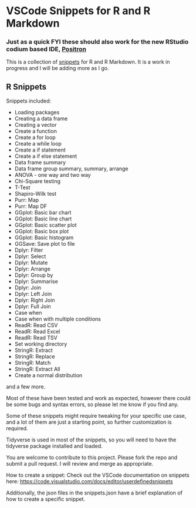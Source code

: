 # VSCode Snippets for R and R Markdown

### Just as a quick FYI these should also work for the new RStudio codium based IDE, [Positron](https://github.com/posit-dev/positron)

This is a collection of [snippets](https://code.visualstudio.com/docs/editor/userdefinedsnippets) for R and R Markdown. It is a work in progress and I will be adding more as I go.

## R Snippets

Snippets included:

- Loading packages
- Creating a data frame
- Creating a vector
- Create a function
- Create a for loop
- Create a while loop
- Create a if statement
- Create a if else statement
- Data frame summary
- Data frame group summary, summary, arrange
- ANOVA - one way and two way
- Chi-Square testing
- T-Test
- Shapiro-Wilk test
- Purr: Map
- Purr: Map DF
- GGplot: Basic bar chart
- GGplot: Basic line chart
- GGplot: Basic scatter plot
- GGplot: Basic box plot
- GGplot: Basic histogram
- GGSave: Save plot to file
- Dplyr: Filter
- Dplyr: Select
- Dplyr: Mutate
- Dplyr: Arrange
- Dplyr: Group by
- Dplyr: Summarise
- Dplyr: Join
- Dplyr: Left Join
- Dplyr: Right Join
- Dplyr: Full Join
- Case when
- Case when with multiple conditions
- ReadR: Read CSV
- ReadR: Read Excel
- ReadR: Read TSV
- Set working directory
- StringR: Extract
- StringR: Replace
- StringR: Match
- StringR: Extract All
- Create a normal distribution

and a few more.

Most of these have been tested and work as expected, however there could be some bugs and syntax errors, so please let me know if you find any.

Some of these snippets might require tweaking for your specific use case, and a lot of them are just a starting point, so further customization is required.

Tidyverse is used in most of the snippets, so you will need to have the tidyverse package installed and loaded.

You are welcome to contribute to this project. Please fork the repo and submit a pull request. I will review and merge as appropriate.

How to create a snippet:
Check out the VSCode documentation on snippets here: https://code.visualstudio.com/docs/editor/userdefinedsnippets

Additionally, the json files in the snippets.json have a brief explanation of how to create a specific snippet.
